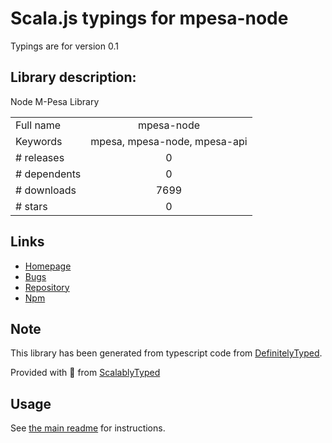 
# Scala.js typings for mpesa-node

Typings are for version 0.1

## Library description:
Node M-Pesa Library

|                    |                 |
| ------------------ | :-------------: |
| Full name          | mpesa-node |
| Keywords           | mpesa, mpesa-node, mpesa-api |
| # releases         | 0 |
| # dependents       | 0 |
| # downloads        | 7699 |
| # stars            | 0 |

## Links
- [Homepage](https://github.com/safaricom/mpesa-node-library#readme)
- [Bugs](https://github.com/safaricom/mpesa-node-library/issues)
- [Repository](https://github.com/safaricom/mpesa-node-library)
- [Npm](https://www.npmjs.com/package/mpesa-node)
    


## Note
This library has been generated from typescript code from [DefinitelyTyped](https://definitelytyped.org).

Provided with :purple_heart: from [ScalablyTyped](https://github.com/oyvindberg/ScalablyTyped)

## Usage
See [the main readme](../../readme.md) for instructions.


